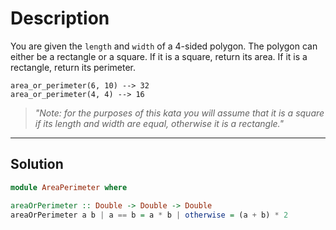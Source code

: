 # Description

You are given the `length` and `width` of a 4-sided polygon. The polygon can either be a rectangle or a square.
If it is a square, return its area. If it is a rectangle, return its perimeter.

```
area_or_perimeter(6, 10) --> 32
area_or_perimeter(4, 4) --> 16
```

> _"Note: for the purposes of this kata you will assume that it is a square if its length and width are equal, otherwise it is a rectangle."_

---

## Solution

```hs
module AreaPerimeter where

areaOrPerimeter :: Double -> Double -> Double
areaOrPerimeter a b | a == b = a * b | otherwise = (a + b) * 2
```
